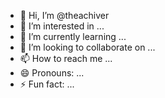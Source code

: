 - 👋 Hi, I’m @theachiver
- 👀 I’m interested in ...
- 🌱 I’m currently learning ...
- 💞️ I’m looking to collaborate on ...
- 📫 How to reach me ...
- 😄 Pronouns: ...
- ⚡ Fun fact: ...

<!---
theachiver/theachiver is a ✨ special ✨ repository because its `README.md` (this file) appears on your GitHub profile.
You can click the Preview link to take a look at your changes.
--->

